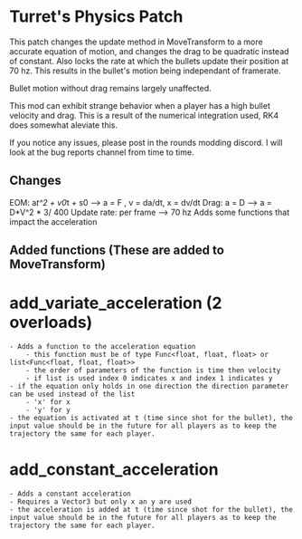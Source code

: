 # Turret's Physics Patch

This patch changes the update method in MoveTransform to a more accurate equation of motion, and changes the drag to be quadratic instead of constant. Also locks the rate at which the bullets update their position at 70 hz.
This results in the bullet's motion being independant of framerate.

Bullet motion without drag remains largely unaffected.

This mod can exhibit strange behavior when a player has a high bullet velocity and drag.
This is a result of the numerical integration used, RK4 does somewhat aleviate this.

If you notice any issues, please post in the rounds modding discord.
I will look at the bug reports channel from time to time.

## Changes

EOM: a*t^2 + v0*t + s0 --> a = F , v = da/dt, x = dv/dt 
Drag: a = D  --> a = D*V^2 * 3/ 400
Update rate: per frame --> 70 hz
Adds some functions that impact the acceleration

## Added functions (These are added to MoveTransform)

# add_variate_acceleration (2 overloads)
    - Adds a function to the acceleration equation
        - this function must be of type Func<float, float, float> or list<Func<float, float, float>>
        - the order of parameters of the function is time then velocity
        - if list is used index 0 indicates x and index 1 indicates y
    - if the equation only holds in one direction the direction parameter can be used instead of the list
        - 'x' for x
        - 'y' for y
    - the equation is activated at t (time since shot for the bullet), the input value should be in the future for all players as to keep the trajectory the same for each player.

# add_constant_acceleration
    - Adds a constant acceleration
    - Requires a Vector3 but only x an y are used
    - the acceleration is added at t (time since shot for the bullet), the input value should be in the future for all players as to keep the trajectory the same for each player.


